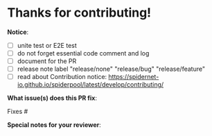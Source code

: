 # Thanks for contributing!

**Notice**:

* [ ] unite test or E2E test
* [ ] do not forget essential code comment and log
* [ ] document for the PR
* [ ] release note label
  "release/none"
  "release/bug"
  "release/feature"
* [ ] read about  Contribution notice: <https://spidernet-io.github.io/spiderpool/latest/develop/contributing/>

**What issue(s) does this PR fix**:
<!--
*Automatically closes linked issue when PR is merged.
Usage: `Fixes #<issue number>`, or `Fixes (paste link of issue)`.
-->
Fixes #

**Special notes for your reviewer**:
